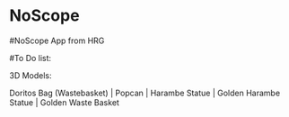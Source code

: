 # NoScope
#NoScope App from HRG

#To Do list:


3D Models:

Doritos Bag (Wastebasket) | Popcan | Harambe  Statue | Golden Harambe  Statue | Golden  Waste Basket

